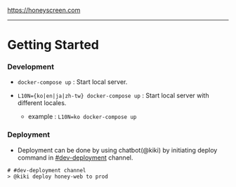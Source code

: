 https://honeyscreen.com

---

# Getting Started

### Development

* `docker-compose up` : Start local server.

* `L10N={ko|en|ja|zh-tw} docker-compose up` : Start local server with different locales.
  
  * example : `L10N=ko docker-compose up`

### Deployment

* Deployment can be done by using chatbot(@kiki) by initiating deploy command in [#dev-deployment](https://buzzvil.slack.com/archives/C6BLT25FD) channel.

```
# #dev-deployment channel
> @kiki deploy honey-web to prod
```